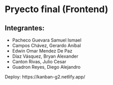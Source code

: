 # Pryecto final (Frontend)
<h2>Integrantes:</h2>
<ul>
  <li>Pacheco Guevara Samuel Ismael</li>
  <li>Campos Chávez, Gerardo Aníbal</li>
  <li>Edwin Omar Mendez De Paz</li>
  <li>Díaz Vásquez, Bryan Alexander</li>
  <li>Canton Rivas, Julio Cesar</li>
  <li>Guadron Reyes, Diego Alejandro</li>
</ul>
Deploy: https://kanban-g2.netlify.app/
